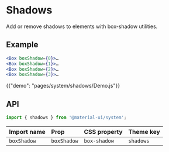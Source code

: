 # Shadows

<p class="description">Add or remove shadows to elements with box-shadow utilities.</p>

## Example

```jsx
<Box boxShadow={0}>…
<Box boxShadow={1}>…
<Box boxShadow={2}>…
<Box boxShadow={3}>…
```

{{"demo": "pages/system/shadows/Demo.js"}}

## API

```js
import { shadows } from '@material-ui/system';
```

| Import name | Prop | CSS property | Theme key |
|:------------|:-----|:-------------|:----------|
| `boxShadow` | `boxShadow` | `box-shadow` | `shadows` |

